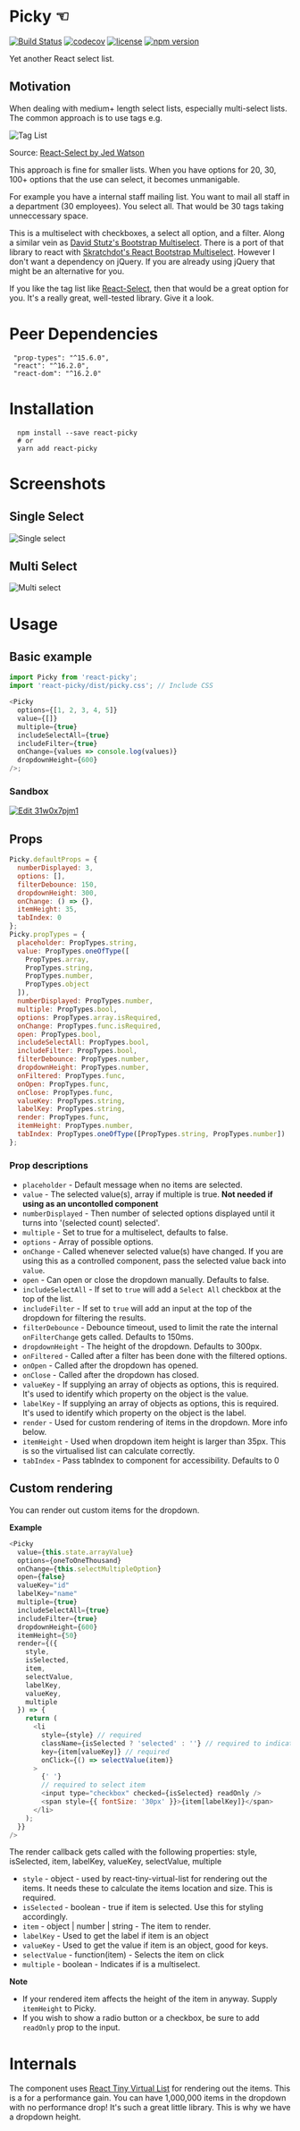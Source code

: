 # Picky ☜

[![Build Status](https://travis-ci.org/Aidurber/react-picky.svg?branch=master)](https://travis-ci.org/Aidurber/react-picky)
[![codecov](https://codecov.io/gh/Aidurber/react-picky/branch/master/graph/badge.svg)](https://codecov.io/gh/Aidurber/react-picky)
[![license](https://img.shields.io/github/license/aidurber/react-picky.svg)]()
[![npm version](https://badge.fury.io/js/react-picky.svg)](https://badge.fury.io/js/react-picky)

Yet another React select list.

## Motivation

When dealing with medium+ length select lists, especially multi-select lists. The common approach is to use tags e.g.

![Tag List](https://raw.githubusercontent.com/aidurber/react-picky/master/readme-tag-list.JPG)

Source: [React-Select by Jed Watson](https://github.com/JedWatson/react-select)

This approach is fine for smaller lists. When you have options for 20, 30, 100+ options that the use can select, it becomes unmanigable.

For example you have a internal staff mailing list. You want to mail all staff in a department (30 employees). You select all. That would be 30 tags taking unneccessary space.

This is a multiselect with checkboxes, a select all option, and a filter. Along a similar vein as [David Stutz's Bootstrap Multiselect](http://davidstutz.github.io/bootstrap-multiselect/). There is a port of that library to react with [Skratchdot's React Bootstrap Multiselect](https://github.com/skratchdot/react-bootstrap-multiselect). However I don't want a dependency on jQuery. If you are already using jQuery that might be an alternative for you.

If you like the tag list like [React-Select](https://github.com/JedWatson/react-select), then that would be a great option for you. It's a really great, well-tested library. Give it a look.

# Peer Dependencies

```
 "prop-types": "^15.6.0",
 "react": "^16.2.0",
 "react-dom": "^16.2.0"
```

# Installation

```
  npm install --save react-picky
  # or
  yarn add react-picky
```

# Screenshots

## Single Select

![Single select](https://raw.githubusercontent.com/aidurber/react-picky/master/readme-single-select.png)

## Multi Select

![Multi select](https://raw.githubusercontent.com/aidurber/react-picky/master/readme-multi-select.jpg)

# Usage

## Basic example

```javascript
import Picky from 'react-picky';
import 'react-picky/dist/picky.css'; // Include CSS

<Picky
  options={[1, 2, 3, 4, 5]}
  value={[]}
  multiple={true}
  includeSelectAll={true}
  includeFilter={true}
  onChange={values => console.log(values)}
  dropdownHeight={600}
/>;
```

### Sandbox

[![Edit 31w0x7pjm1](https://codesandbox.io/static/img/play-codesandbox.svg)](https://codesandbox.io/s/31w0x7pjm1)

## Props

```javascript
Picky.defaultProps = {
  numberDisplayed: 3,
  options: [],
  filterDebounce: 150,
  dropdownHeight: 300,
  onChange: () => {},
  itemHeight: 35,
  tabIndex: 0
};
Picky.propTypes = {
  placeholder: PropTypes.string,
  value: PropTypes.oneOfType([
    PropTypes.array,
    PropTypes.string,
    PropTypes.number,
    PropTypes.object
  ]),
  numberDisplayed: PropTypes.number,
  multiple: PropTypes.bool,
  options: PropTypes.array.isRequired,
  onChange: PropTypes.func.isRequired,
  open: PropTypes.bool,
  includeSelectAll: PropTypes.bool,
  includeFilter: PropTypes.bool,
  filterDebounce: PropTypes.number,
  dropdownHeight: PropTypes.number,
  onFiltered: PropTypes.func,
  onOpen: PropTypes.func,
  onClose: PropTypes.func,
  valueKey: PropTypes.string,
  labelKey: PropTypes.string,
  render: PropTypes.func,
  itemHeight: PropTypes.number,
  tabIndex: PropTypes.oneOfType([PropTypes.string, PropTypes.number])
};
```

### Prop descriptions

* `placeholder` - Default message when no items are selected.
* `value` - The selected value(s), array if multiple is true. **Not needed if using as an uncontolled component**
* `numberDisplayed` - Then number of selected options displayed until it turns into '(selected count) selected'.
* `multiple` - Set to true for a multiselect, defaults to false.
* `options` - Array of possible options.
* `onChange` - Called whenever selected value(s) have changed. If you are using this as a controlled component, pass the selected value back into `value`.
* `open` - Can open or close the dropdown manually. Defaults to false.
* `includeSelectAll` - If set to `true` will add a `Select All` checkbox at the top of the list.
* `includeFilter` - If set to `true` will add an input at the top of the dropdown for filtering the results.
* `filterDebounce` - Debounce timeout, used to limit the rate the internal `onFilterChange` gets called. Defaults to 150ms.
* `dropdownHeight` - The height of the dropdown. Defaults to 300px.
* `onFiltered` - Called after a filter has been done with the filtered options.
* `onOpen` - Called after the dropdown has opened.
* `onClose` - Called after the dropdown has closed.
* `valueKey` - If supplying an array of objects as options, this is required. It's used to identify which property on the object is the value.
* `labelKey` - If supplying an array of objects as options, this is required. It's used to identify which property on the object is the label.
* `render` - Used for custom rendering of items in the dropdown. More info below.
* `itemHeight` - Used when dropdown item height is larger than 35px. This is so the virtualised list can calculate correctly.
* `tabIndex` - Pass tabIndex to component for accessibility. Defaults to 0

## Custom rendering

You can render out custom items for the dropdown.

**Example**

```javascript
<Picky
  value={this.state.arrayValue}
  options={oneToOneThousand}
  onChange={this.selectMultipleOption}
  open={false}
  valueKey="id"
  labelKey="name"
  multiple={true}
  includeSelectAll={true}
  includeFilter={true}
  dropdownHeight={600}
  itemHeight={50}
  render={({
    style,
    isSelected,
    item,
    selectValue,
    labelKey,
    valueKey,
    multiple
  }) => {
    return (
      <li
        style={style} // required
        className={isSelected ? 'selected' : ''} // required to indicate is selected
        key={item[valueKey]} // required
        onClick={() => selectValue(item)}
      >
        {' '}
        // required to select item
        <input type="checkbox" checked={isSelected} readOnly />
        <span style={{ fontSize: '30px' }}>{item[labelKey]}</span>
      </li>
    );
  }}
/>
```

The render callback gets called with the following properties:
style, isSelected, item, labelKey, valueKey, selectValue, multiple

* `style` - object - used by react-tiny-virtual-list for rendering out the items. It needs these to calculate the items location and size. This is required.
* `isSelected` - boolean - true if item is selected. Use this for styling accordingly.
* `item` - object | number | string - The item to render.
* `labelKey` - Used to get the label if item is an object
* `valueKey` - Used to get the value if item is an object, good for keys.
* `selectValue` - function(item) - Selects the item on click
* `multiple` - boolean - Indicates if is a multiselect.

**Note**

* If your rendered item affects the height of the item in anyway. Supply `itemHeight` to Picky.
* If you wish to show a radio button or a checkbox, be sure to add `readOnly` prop to the input.

# Internals

The component uses [React Tiny Virtual List](https://github.com/clauderic/react-tiny-virtual-list) for rendering out the items. This is a for a performance gain. You can have 1,000,000 items in the dropdown with no performance drop! It's such a great little library. This is why we have a dropdown height.
